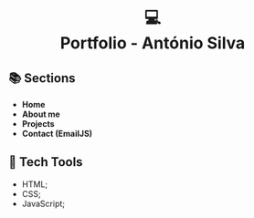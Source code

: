 <h1 align="center">
  💻<br>Portfolio - António Silva
  <br>
</h1> 

## 📚 Sections

- **Home** 
- **About me** 
- **Projects** 
- **Contact (EmailJS)** 

## 💼 Tech Tools

- HTML;
- CSS;
- JavaScript;

